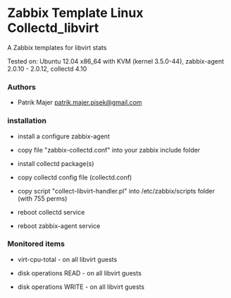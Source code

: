 # Zabbix Template Linux Collectd_libvirt 

A Zabbix templates for libvirt stats

Tested on:
Ubuntu 12.04 x86_64 with KVM (kernel 3.5.0-44), zabbix-agent 2.0.10 - 2.0.12, collectd 4.10

### Authors
* Patrik Majer <patrik.majer.pisek@gmail.com>

### installation

* install a configure zabbix-agent

* copy file "zabbix-collectd.conf" into your zabbix include folder

* install collectd package(s)

* copy collectd config file (collectd.conf)

* copy script "collect-libvirt-handler.pl" into /etc/zabbix/scripts folder (with 755 perms)

* reboot collectd service

* reboot zabbix-agent service


### Monitored items


* virt-cpu-total - on all libvirt guests

* disk operations READ - on all libvirt guests

* disk operations WRITE - on all libvirt guests
